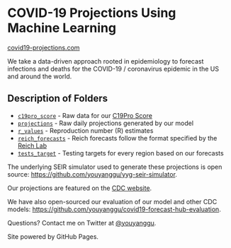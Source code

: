 # COVID-19 Projections Using Machine Learning

[covid19-projections.com](https://covid19-projections.com/)

We take a data-driven approach rooted in epidemiology to forecast infections and deaths for the COVID-19 / coronavirus epidemic in the US and around the world.

## Description of Folders

* [`c19pro_score`](/c19pro_score) - Raw data for our [C19Pro Score](https://covid19-projections.com/maps/#c19pro-score)
* [`projections`](/projections) - Raw daily projections generated by our model
* [`r_values`](/r_values) - Reproduction number (R) estimates
* [`reich_forecasts`](/reich_forecasts) - Reich forecasts follow the format specified by the [Reich Lab](https://github.com/reichlab/covid19-forecast-hub)
* [`tests_target`](/tests_target) - Testing targets for every region based on our forecasts

The underlying SEIR simulator used to generate these projections is open source: https://github.com/youyanggu/yyg-seir-simulator.

Our projections are featured on the [CDC website](https://www.cdc.gov/coronavirus/2019-ncov/covid-data/forecasting-us.html).

We have also open-sourced our evaluation of our model and other CDC models: https://github.com/youyanggu/covid19-forecast-hub-evaluation.

Questions? Contact me on Twitter at [@youyanggu](https://twitter.com/youyanggu).

Site powered by GitHub Pages.
